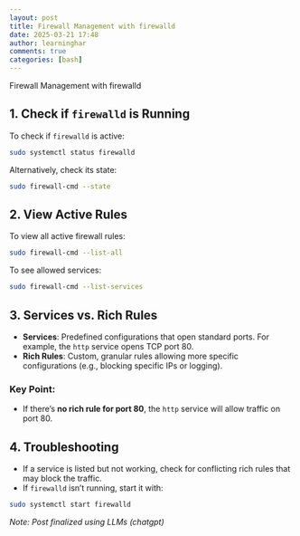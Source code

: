 ```yaml
---
layout: post
title: Firewall Management with firewalld
date: 2025-03-21 17:48
author: learninghar
comments: true
categories: [bash]
---
```


Firewall Management with firewalld

## 1. Check if `firewalld` is Running
To check if `firewalld` is active:

```bash
sudo systemctl status firewalld
```

Alternatively, check its state:

```bash
sudo firewall-cmd --state
```

## 2. View Active Rules
To view all active firewall rules:

```bash
sudo firewall-cmd --list-all
```

To see allowed services:

```bash
sudo firewall-cmd --list-services
```

## 3. Services vs. Rich Rules

- **Services**: Predefined configurations that open standard ports. For example, the `http` service opens TCP port 80.
- **Rich Rules**: Custom, granular rules allowing more specific configurations (e.g., blocking specific IPs or logging).

### Key Point:
- If there’s **no rich rule for port 80**, the `http` service will allow traffic on port 80.

## 4. Troubleshooting
- If a service is listed but not working, check for conflicting rich rules that may block the traffic.
- If `firewalld` isn’t running, start it with:

```bash
sudo systemctl start firewalld
```

*Note: Post finalized using LLMs (chatgpt)*